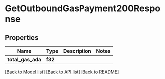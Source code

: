 # GetOutboundGasPayment200Response

## Properties

Name | Type | Description | Notes
------------ | ------------- | ------------- | -------------
**total_gas_ada** | **f32** |  | 

[[Back to Model list]](../README.md#documentation-for-models) [[Back to API list]](../README.md#documentation-for-api-endpoints) [[Back to README]](../README.md)


